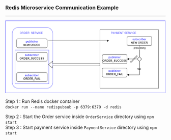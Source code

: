 ### Redis Microservice Communication Example
---

![Image](redisms.png "Pub/Sub")


Step 1 : Run Redis docker container <br>
    `docker run --name redispubsub -p 6379:6379 -d redis`

Step 2 : Start the Order service inside `OrderService` directory using `npm start`<br>
Step 3 : Start payment service inside `PaymentService` directory  using `npm start`
